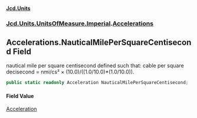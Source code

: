 #### [Jcd.Units](index.md 'index')

### [Jcd.Units.UnitsOfMeasure.Imperial](Jcd.Units.UnitsOfMeasure.Imperial.md 'Jcd.Units.UnitsOfMeasure.Imperial').[Accelerations](Accelerations.md 'Jcd.Units.UnitsOfMeasure.Imperial.Accelerations')

## Accelerations.NauticalMilePerSquareCentisecond Field

nautical mile per square centisecond defined such that: cable per square decisecond = nmi/cs² ×
(10.0)/((1.0/10.0)*(1.0/10.0)).

```csharp
public static readonly Acceleration NauticalMilePerSquareCentisecond;
```

#### Field Value

[Acceleration](Acceleration.md 'Jcd.Units.UnitTypes.Acceleration')